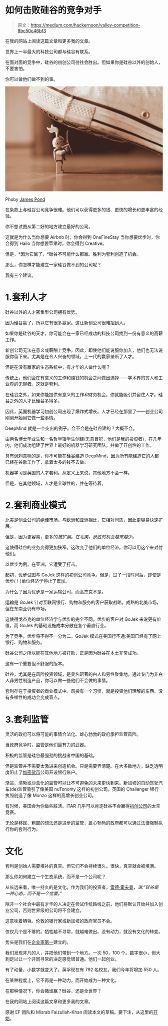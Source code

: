 # 如何击败硅谷的竞争对手

> 原文：<https://medium.com/hackernoon/valley-competition-8bc50c46bf3>

在我的网站上阅读这篇文章和更多我的文章。

世界上一半最大的科技公司都与硅谷有联系。

在面对面的竞争中，硅谷的初创公司往往会胜出。但如果你是硅谷以外的创始人，不要害怕。

你可以做他们做不到的事。

![](img/227e398330ab88efa506e267e1653844.png)

Phoby [James Pond](https://unsplash.com/@shotbyjamespond?utm_source=medium&utm_medium=referral)

在条款上与硅谷公司竞争很难。他们可以获得更多的钱、更快的增长和更丰富的经验。

你不想试图从第二好的地方建立最好的公司。

这就是为什么当你想要 Airbnb 时，你会得到 OneFineStay 当你想要优步时，你会得到 Hailo 当你想要苹果时，你会得到 Creative。

但是，*因为它赢了，*硅谷不可能什么都赢。胜利为套利创造了机会。

那么，你怎样才能建立一家硅谷做不到的公司呢？

我有三个建议。

# 1.套利人才

硅谷以外的人才密集型公司拥有优势。

因为硅谷赢了，所以它有很多赢家。这让新创公司很难招到人。

如果你是硅谷的天才，你可能会在一家已经成功的科技公司找到一份有意义的高薪工作。

新创公司无法在意义或薪酬上竞争，因此，即使他们能说服你加入，他们也无法说服你留下来。尤其是在令人兴奋的领域，上一代的赢家垄断了人才。

但是在没有赢家的生态系统中，有才华的人做什么呢？

传统上，他们会在有意义的工作和赚钱的机会之间做出选择——学术界的穷人和工业界的无聊者。这就是套利。

在硅谷之外，如果你能提供有意义的工作*和*财务机会，你就能吸引并留住人才。硅谷之外的人才比硅谷多得多。

因此，英国机器学习初创公司出现了爆炸式增长。人才已经在那里了——创业公司刚刚开始用它做一些事情。

DeepMind 就是一个突出的例子。会不会是在硅谷建的？大概不会。

由两名博士毕业生和一名哲学辍学生创建(无意冒犯，他们是我的投资者)，在几年内，他们成功组建了世界上最好的机器学习研究团队，并做了开创性的工作。

具有讽刺意味的是，你不可能在硅谷建造 DeepMind，因为所有能建造它的人都已经在谷歌工作了，拿着太多的钱不去做。

机器学习是英国的人才套利。从定义上来说，其他地方不会一样。

但是，在其他领域，人才是全球性的，并在等待着。

# 2.套利商业模式

北美是创业公司的绝佳市场。与欧洲和亚洲相比，它相对同质，因此更容易快速扩展。

但是，因为更容易，更多的*被扩展。在北美，获胜的机会越来越少。*

这使得硅谷的业务变得更加狭窄。这改变了他们的单位经济。你可以用这个来对付他们。

以优步为例。在亚洲，它遭受了打击。

起初，优步试图与 GoJek 这样的初创公司竞争。但是，过了一段时间后，即使是优步(！)单位经济学停止了累加。

为什么？因为优步是一家运输公司，而高杰克不是。

运输是 GoJek 针对互联网银行、购物和服务的客户获取战略。成熟的北美市场，但在东南亚仍有市场。

这使得戈杰克的单位经济学与优步的完全不同。优步的客户对 GoJek 来说更有价值，而 GoJek 的基础设施成本分散在各个垂直行业。

为了竞争，优步将不得不一分为二。GoJek 模式在美国行不通:美国已经有了网上银行、购物和服务。

硅谷公司之所以能在其他地方被打败，正是因为硅谷在本土非常成功。

这有一个重要但不舒服的版本。

硅谷，尤其是在风险投资领域，是臭名昭著的白人和男性聚集地。通过专门为非白人非男性制造产品，你可以做一些他们不会做的事情。

套利存在于投资者的商业模式中。风投有一个习惯，就是投资他们理解的东西。没有多样性的成功会变成盲点。

# 3.套利监管

灵活的政府可以将可能的事情合法化。雄心勃勃的政府承担监管风险。

当政府竞争时，监管是他们最有力的武器。

积极的监管是硅谷最强劲的挑战者中国的基础。

但是监管并不需要太激进来创造机会。只是需要弄清楚。在大多数地方，缺乏透明度阻止了[加密货币](https://hackernoon.com/tagged/cryptocurrency)公司开设银行账户。

渐进、清晰或沙盒化的监管可以让不可避免的未来更快到来。新加坡的自动驾驶汽车(de)监管吸引了像美国 nuTonomy 这样的初创公司。英国的 Challenger 银行执照创造了像 Monzo 这样的高增长创业公司。

有时候，美国会为你做些脏活。ITAR 几乎可以肯定硅谷不会赢得[初创公司](https://hackernoon.com/tagged/startup)的太空竞赛。

无论是移民、粗鄙的想法还是进步的监管，雄心勃勃的政府都可以通过法律强制执行你的套利行为。

# 文化

套利是创始人需要填补的真空。但它们不会持续很久。很快，真空就会被填满。

那么你如何建立一个生态系统，而不是一个公司呢？

从长远来看，唯一持久的是文化。作为我们的投资者，[雷德·霍夫曼](https://medium.com/u/974d6573e9dc?source=post_page-----8bc50c46bf3--------------------------------)，*说:“硅谷是一种心态，而不是一个位置。”*

除非一个社会中最有才华的人决定在尝试传统路线之前，他们将默认开始并加入创业公司，否则世界级的公司将不会建立。

这意味着牺牲。伦敦的银行家或新加坡的政府官员不会。

仅仅几个是不够的。牺牲越不寻常，就越难做出。没有动力，就没有文化的转变。

势头是我们在[企业家第一](https://goo.gl/gX8uvT)建立的。

我们发现非凡的人，并把他们带到一个地方。一次 50，100 个。数字很小，但大到足以让一个非同寻常的决定感觉很普通。他们一起创业。

有了动量，小数字就变大了。英孚现在有 792 名校友。我们今年将增加 550 人。

在某种程度上，它不再是一种动力，而开始成为一种文化。

在那种情况下，你会赌谁赢？硅谷，还是全世界？

在我的网站上阅读这篇文章和更多我的文章。

感谢 EF 团队和 Misrab Faizullah-Khan 阅读本文的草稿。要下注，从这里的[开始](https://goo.gl/gX8uvT)。